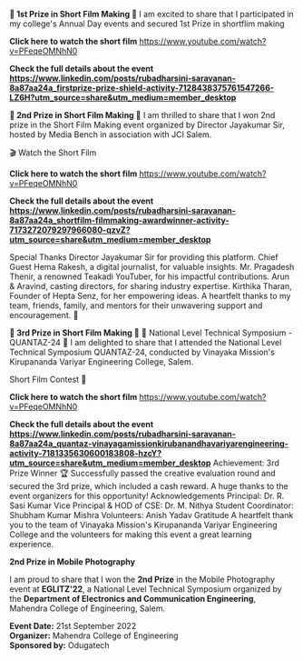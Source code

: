 **🎥 1st Prize in Short Film Making 🎉**
I am excited to share that I participated in my college's Annual Day events and secured 1st Prize in shortflim making

**Click here to watch the short film**
https://www.youtube.com/watch?v=PFeqeOMNhN0

**Check the full details about the event**
**https://www.linkedin.com/posts/rubadharsini-saravanan-8a87aa24a_firstprize-prize-shield-activity-7128438375761547266-LZ6H?utm_source=share&utm_medium=member_desktop**


**🎥 2nd Prize in Short Film Making 🎉**
I am thrilled to share that I won 2nd prize in the Short Film Making event organized by Director Jayakumar Sir, hosted by Media Bench in association with JCI Salem.

🎬 Watch the Short Film

**Click here to watch the short film**
https://www.youtube.com/watch?v=PFeqeOMNhN0

**Check the full details about the event**
**https://www.linkedin.com/posts/rubadharsini-saravanan-8a87aa24a_shortfilm-filmmaking-awardwinner-activity-7173272079297966080-qzvZ?utm_source=share&utm_medium=member_desktop**

Special Thanks
Director Jayakumar Sir for providing this platform.
Chief Guest Hema Rakesh, a digital journalist, for valuable insights.
Mr. Pragadesh Thenir, a renowned Teakadi YouTuber, for his impactful contributions.
Arun & Aravind, casting directors, for sharing industry expertise.
Kirthika Tharan, Founder of Hepta Senz, for her empowering ideas.
A heartfelt thanks to my team, friends, family, and mentors for their unwavering support and encouragement. 🙏


**🎥 3rd Prize in Short Film Making 🎉**
🌟 National Level Technical Symposium - QUANTAZ-24 🎉
I am delighted to share that I attended the National Level Technical Symposium QUANTAZ-24, conducted by Vinayaka Mission's Kirupananda Variyar Engineering College, Salem.



Short Film Contest 🎥

**Click here to watch the short film**
https://www.youtube.com/watch?v=PFeqeOMNhN0

**Check the full details about the event**
**https://www.linkedin.com/posts/rubadharsini-saravanan-8a87aa24a_quantaz-vinayagamissionkirubanandhavariyarengineering-activity-7181335630600183808-hzcY?utm_source=share&utm_medium=member_desktop**
Achievement: 3rd Prize Winner 🏆
Successfully passed the creative evaluation round and secured the 3rd prize, which included a cash reward.
A huge thanks to the event organizers for this opportunity!
Acknowledgements
Principal: Dr. R. Sasi Kumar
Vice Principal & HOD of CSE: Dr. M. Nithya
Student Coordinator: Shubham Kumar Mishra
Volunteers: Anish Yadav
Gratitude
A heartfelt thank you to the team of Vinayaka Mission's Kirupananda Variyar Engineering College and the volunteers for making this event a great learning experience.


**2nd Prize in Mobile Photography**

I am proud to share that I won the **2nd Prize** in the Mobile Photography event at **EGLITZ'22**, a National Level Technical Symposium organized by the **Department of Electronics and Communication Engineering**, Mahendra College of Engineering, Salem.  

**Event Date:** 21st September 2022  
**Organizer:** Mahendra College of Engineering  
**Sponsored by:** Odugatech  
